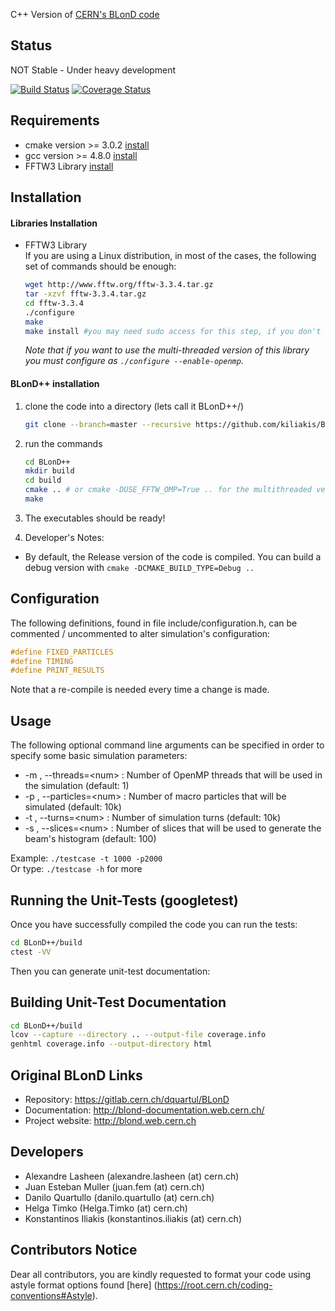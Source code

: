 C++ Version of [CERN's BLonD code][1]

## Status 

NOT Stable - Under heavy development

[![Build Status](https://travis-ci.org/kiliakis/BLonD-minimal-cpp.svg?branch=master)](https://travis-ci.org/kiliakis/BLonD-minimal-cpp)
[![Coverage Status](https://coveralls.io/repos/github/kiliakis/BLonD-minimal-cpp/badge.svg?branch=master)](https://coveralls.io/github/kiliakis/BLonD-minimal-cpp?branch=master)

## Requirements
* cmake version >= 3.0.2 [install](https://cmake.org/install/)
* gcc version >= 4.8.0 [install](https://gcc.gnu.org/wiki/InstallingGCC)  
* FFTW3 Library [install](http://www.fftw.org/download.html)


## Installation

#### Libraries Installation

* FFTW3 Library  
  If you are using a Linux distribution, in most of the cases, the following set of commands should be enough:
    
    ```bash
    wget http://www.fftw.org/fftw-3.3.4.tar.gz
    tar -xzvf fftw-3.3.4.tar.gz
    cd fftw-3.3.4
    ./configure  
    make 
    make install #you may need sudo access for this step, if you don't have it then try ./configure --prefix=/path/to/install
    ```
  *Note that if you want to use the multi-threaded version of this library you must configure as `./configure --enable-openmp`.*

#### BLonD++ installation

1. clone the code into a directory (lets call it BLonD++/)  
    ```bash  
    git clone --branch=master --recursive https://github.com/kiliakis/BLonD-minimal-cpp.git BLonD++    
    ```

2. run the commands 
    ```bash
    cd BLonD++
    mkdir build  
    cd build  
    cmake .. # or cmake -DUSE_FFTW_OMP=True .. for the multithreaded version
    make  
    ```

3. The executables should be ready!

4. Developer's Notes:
  * By default, the Release version of the code is compiled. You can build a debug version with `cmake -DCMAKE_BUILD_TYPE=Debug ..`     

## Configuration

The following definitions, found in file include/configuration.h, can be commented / uncommented to alter simulation's configuration:

```c
#define FIXED_PARTICLES
#define TIMING
#define PRINT_RESULTS
```

Note that a re-compile is needed every time a change is made. 

## Usage

The following optional command line arguments can be specified in order to specify some basic simulation parameters:

* -m <num>, --threads=\<num\> : Number of OpenMP threads that will be used in the simulation (default: 1)
* -p <num>, --particles=\<num\> : Number of macro particles that will be simulated (default: 10k)
* -t <num>, --turns=\<num\>     : Number of simulation turns (default: 10k)
* -s <num>, --slices=\<num\>    : Number of slices that will be used to generate the beam's histogram (default: 100)

Example: `./testcase -t 1000 -p2000`  
Or type: `./testcase -h` for more

## Running the Unit-Tests (googletest)
Once you have successfully compiled the code you can run the tests:
```bash
cd BLonD++/build
ctest -VV
```
Then you can generate unit-test documentation:
## Building Unit-Test Documentation
```bash
cd BLonD++/build
lcov --capture --directory .. --output-file coverage.info
genhtml coverage.info --output-directory html
```

## Original BLonD Links

* Repository: https://gitlab.cern.ch/dquartul/BLonD
* Documentation: http://blond-documentation.web.cern.ch/
* Project website: http://blond.web.cern.ch

## Developers

- Alexandre Lasheen (alexandre.lasheen (at) cern.ch)
- Juan Esteban Muller (juan.fem (at) cern.ch)
- Danilo Quartullo (danilo.quartullo (at) cern.ch)
- Helga Timko (Helga.Timko (at) cern.ch)
- Konstantinos Iliakis (konstantinos.iliakis (at) cern.ch)

## Contributors Notice

Dear all contributors, you are kindly requested to format your code using astyle format options found [here] (https://root.cern.ch/coding-conventions#Astyle).

[1]: http://blond.web.cern.ch

